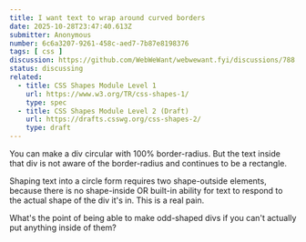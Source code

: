 ```yaml
---
title: I want text to wrap around curved borders
date: 2025-10-28T23:47:40.613Z
submitter: Anonymous
number: 6c6a3207-9261-458c-aed7-7b87e8198376
tags: [ css ]
discussion: https://github.com/WebWeWant/webwewant.fyi/discussions/788
status: discussing
related:
  - title: CSS Shapes Module Level 1
    url: https://www.w3.org/TR/css-shapes-1/
    type: spec
  - title: CSS Shapes Module Level 2 (Draft)
    url: https://drafts.csswg.org/css-shapes-2/
    type: draft
---
```


You can make a div circular with 100% border-radius. But the text inside that div is not aware of the border-radius and continues to be a rectangle. 

Shaping text into a circle form requires two shape-outside elements, because there is no shape-inside OR built-in ability for text to respond to the actual shape of the div it's in. This is a real pain. 

What's the point of being able to make odd-shaped divs if you can't actually put anything inside of them?
